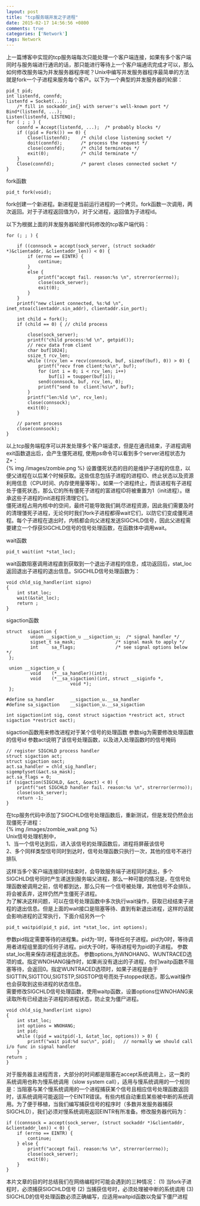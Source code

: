 ```yaml
---
layout: post
title: "tcp服务端并发之子进程"
date: 2015-02-17 14:56:56 +0800
comments: true
categories: ['Network']
tags: Network
---
```

上一篇博客中实现的tcp服务端每次只能处理一个客户端连接，如果有多个客户端同时与服务端进行通讯的话，那只能进行等待上一个客户端通讯完成才可以，那么如何修改服务端为并发服务器程序呢？Unix中编写并发服务器程序最简单的方法就是fork一个子进程来服务每个客户。以下为一个典型的并发服务器的轮廓：

	pid_t pid;
	int listenfd, connfd;
	listenfd = Socket(...);
		/* fill in sockaddr_in{} with server's well-known port */
	Bind*(listenfd, ...);
	Listen(listenfd, LISTENQ);
	for ( ; ; ) {
		connfd = Accept(listenfd, ...);  /* probably blocks */
		if ((pid = Fork()) == 0) {
			Close(listenfd); 	/* child close listening socket */
			doit(connfd); 		/* process the request */
			close(connfd); 		/* child terminates */
			exit(0);			/* child terminate */
		}
		Close(connfd); 			/* parent closes connected socket */
	}

fork函数
	
	pid_t fork(void);

fork创建一个新进程。新进程是当前运行进程的一个拷贝。fork函数一次调用，两次返回。对于子进程返回值为0，对于父进程，返回值为子进程id。  

以下为根据上面的并发服务器轮廓代码修改的tcp客户端代码：

<!-- more -->

	for (; ; ) {

		if ((connsock = accept(sock_server, (struct sockaddr *)&clientaddr, &clientaddr_len)) < 0) {
			if (errno == EINTR) {
				continue;
			}
			else {
				printf("accept fail. reason:%s \n", strerror(errno));
				close(sock_server);
				exit(0);
			}
		}
		printf("new client connected, %s:%d \n", inet_ntoa(clientaddr.sin_addr), clientaddr.sin_port);

		int child = fork();
		if (child == 0) { // child process

			close(sock_server);
			printf("child process:%d \n", getpid());
			// recv data from client
			char buf[1024];
			ssize_t rcv_len;
			while ((rcv_len = recv(connsock, buf, sizeof(buf), 0)) > 0) {
				printf("recv from client:%s\n", buf);
				for (int i = 0; i < rcv_len; i++)
					buf[i] = toupper(buf[i]);
				send(connsock, buf, rcv_len, 0);
				printf("send to  client:%s\n", buf);
			}
			printf("len:%ld \n", rcv_len);
			close(connsock);
			exit(0);
		}

		// parent process
		close(connsock);
	}
	
以上tcp服务端程序可以并发处理多个客户端请求，但是在通讯结束，子进程调用exit函数退出后，会产生僵死进程, 使用ps命令可以看到多个server进程状态为Z+：  
{% img /images/zombie.png %}
设置僵死状态的目的是维护子进程的信息，以便父进程在以后某个时候获取。这些信息包括子进程的进程ID、终止状态以及资源利用信息（CPU时间、内存使用量等等）。如果一个进程终止，而该进程有子进程处于僵死状态，那么它的所有僵死子进程的富进程ID将被重置为1（init进程）。继承这些子进程的init进程将清理它们。  
僵死进程占用内核中的空间，最终可能导致我们耗尽进程资源，因此我们需要及时的清理僵死子进程，无论何时我们fork子进程都得wait它们，以防它们变成僵死进程。每个子进程在退出时，内核都会向父进程发送SIGCHLD信号，因此父进程需要建立一个俘获SIGCHLD信号的信号处理函数，在函数体中调用wait。  

wait函数

	pid_t wait(int *stat_loc);
wait函数阻塞调用进程直到获取到一个退出子进程的信息，成功返回后，stat_loc返回退出子进程的退出信息。SIGCHILD信号处理函数为：

	void chld_sig_handler(int signo)
	{
        int stat_loc;
        wait(&stat_loc);
        return ;
   	}

sigaction函数
	
	struct  sigaction {
             union __sigaction_u __sigaction_u;  /* signal handler */
             sigset_t sa_mask;               /* signal mask to apply */
             int     sa_flags;               /* see signal options below */
     };

     union __sigaction_u {
             void    (*__sa_handler)(int);
             void    (*__sa_sigaction)(int, struct __siginfo *,
                            void *);
     };

	#define sa_handler      __sigaction_u.__sa_handler
    #define sa_sigaction    __sigaction_u.__sa_sigaction

	int sigaction(int sig, const struct sigaction *restrict act, struct sigaction *restrict oact);
sigaction函数用来修改进程对于某个信号的处理函数
参数sig为需要修改处理函数的信号id
参数act说明了该信号处理函数，以及进入处理函数时的信号掩码
	
	// register SIGCHLD process handler
    struct sigaction act;
    struct sigaction oact;
    act.sa_handler = chld_sig_handler;
    sigemptyset(&act.sa_mask);
    act.sa_flags = 0;
    if (sigaction(SIGCHLD, &act, &oact) < 0) {
    	printf("set SIGCHLD handler fail. reason:%s \n", strerror(errno));
    	close(sock_server);
    	return -1;
    }
在tcp服务代码中添加了SIGCHLD信号处理函数后，重新测试，但是发现仍然会出现僵死子进程：  
{% img /images/zombie_wait.png %}  
Unix信号处理机制中，  
1、当一个信号达到后，进入该信号的处理函数后，进程将屏蔽该信号   
2、多个同样类型信号同时到达时，信号处理函数只执行一次，其他的信号不进行排队

这样当多个客户端连接同时结束时，会导致服务端子进程同时退出，多个SIGCHLD信号同时产生递送到服务端父进程，那么一种可能的情况是，在信号处理函数被调用之前，信号都到达，那么只有一个信号被处理，其他信号不会排队，将会被丢弃，这样仍然产生僵死子进程。  
为了解决这样问题，可以在信号处理函数中多次执行wait操作，获取已经结束子进程的退出信息。但是上面的wait接口是阻塞等待、直到有新退出进程，这样的话就会影响进程的正常执行，下面介绍另外一个

	pid_t waitpid(pid_t pid, int *stat_loc, int options);

参数pid指定需要等待的进程集。pid为-1时，等待任何子进程。pid为0时，等待调用者进程组里面的任何子进程。pid大于0时，等待进程号为pid的子进程。
参数stat_loc用来保存进程退出状态。
参数options,为WNOHANG、WUNTRACED选项的或。指定WNOHANG操作时，如果尚没有退出的子进程，你们waitp函数不阻塞等待，会返回0。指定WUNTRACED选项时，如果子进程是由于SIGTTIN,SIGTTOU,SIGTSTP,SIGSTOP信号而处于stopped状态，那么wait操作也会获取到这些进程的状态信息。  
需要修改SIGCHLD信号处理函数，使用waitp函数，设置options位WNOHANG来读取所有已经退出子进程的进程状态，防止变为僵尸进程。  

	void chld_sig_handler(int signo)
	{
		int stat_loc;
		int options = WNOHANG;
		int pid;
		while ((pid = waitpid(-1, &stat_loc, options)) > 0) {
			printf("wait pid:%d suc\n", pid);	// normally we should call i/o func in signal handler
		}
	return ;
	}
	
对于服务器主进程而言，大部分的时间都是阻塞在accept系统调用上，这一类的系统调用也称为慢系统调用（slow system call），适用与慢系统调用的一个规则是：当阻塞与某个慢系统调用的一个进程捕获某个信号且相应信号处理函数返回时，该系统调用可能返回一个EINTR错误。有些内核自动重启某些被中断的系统调用。为了便于移植，当我们编写捕获信号的程序时（多数并发服务器捕获SIGCHLD），我们必须对慢系统调用返回EINTR有所准备。修改服务器代码为：  
	
	if ((connsock = accept(sock_server, (struct sockaddr *)&clientaddr, &clientaddr_len)) < 0) {
		if (errno == EINTR) {
			continue;
		} else {
			printf("accept fail. reason:%s \n", strerror(errno));
			close(sock_server);
			exit(0);
		}
	}

本片文章的目的时总结我们在网络编程时可能会遇到的三种情况：
(1) 当fork子进程时，必须捕获SIGCHLD信号
(2) 当捕获信号时，必须处理被中断的系统调用
(3) SIGCHLD的信号处理函数必须正确编写，应适用waitpid函数以免留下僵尸进程





